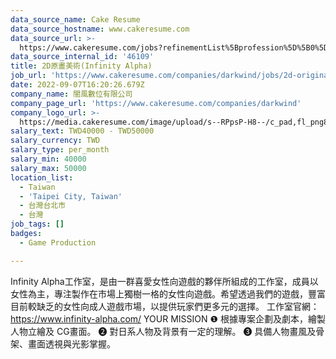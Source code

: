 ```yaml
---
data_source_name: Cake Resume
data_source_hostname: www.cakeresume.com
data_source_url: >-
  https://www.cakeresume.com/jobs?refinementList%5Bprofession%5D%5B0%5D=game-production&range%5Bsalary_range%5D%5Bmin%5D=100000
data_source_internal_id: '46109'
title: 2D原畫美術(Infinity Alpha)
job_url: 'https://www.cakeresume.com/companies/darkwind/jobs/2d-original-painting-art'
date: 2022-09-07T16:20:26.679Z
company_name: 闇風數位有限公司
company_page_url: 'https://www.cakeresume.com/companies/darkwind'
company_logo_url: >-
  https://media.cakeresume.com/image/upload/s--RPpsP-H8--/c_pad,fl_png8,h_200,w_200/v1662635032/ezzm9oc5spln6yjjwrij.png
salary_text: TWD40000 - TWD50000
salary_currency: TWD
salary_type: per_month
salary_min: 40000
salary_max: 50000
location_list:
  - Taiwan
  - 'Taipei City, Taiwan'
  - 台灣台北市
  - 台灣
job_tags: []
badges:
  - Game Production

---
```


Infinity Alpha工作室，是由一群喜愛女性向遊戲的夥伴所組成的工作室，成員以女性為主，專注製作在市場上獨樹一格的女性向遊戲。希望透過我們的遊戲，豐富目前較缺乏的女性向成人遊戲市場，以提供玩家們更多元的選擇。 工作室官網： https://www.infinity-alpha.com/ YOUR MISSION ❶ 根據專案企劃及劇本，繪製人物立繪及 CG畫面。 ➋ 對日系人物及背景有一定的理解。 ❸ 具備人物畫風及骨架、畫面透視與光影掌握。